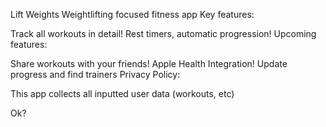 Lift Weights
Weightlifting focused fitness app Key features:

Track all workouts in detail!
Rest timers, automatic progression!
Upcoming features:

Share workouts with your friends!
Apple Health Integration!
Update progress and find trainers
Privacy Policy:

This app collects all inputted user data (workouts, etc)

Ok?
